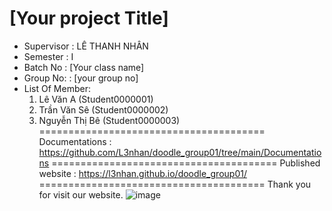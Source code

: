 [Your project Title]
=======================================
+ Supervisor		: LÊ THANH NHÂN
+ Semester		: I	
+ Batch No		: [Your class name]	
+ Group No:		: [your group no]
+ List Of Member:
	1. Lê Văn A  	(Student0000001)
	2. Trần Văn Sê	(Student0000002)
	3. Nguyễn Thị Bê 	(Student0000003)	
=======================================
Documentations : https://github.com/L3nhan/doodle_group01/tree/main/Documentations
=======================================
Published website : https://l3nhan.github.io/doodle_group01/
=======================================
Thank you for visit our website.
![image](https://github.com/LongNT198/LongNT198/assets/154237547/85a723c1-d1ee-42cf-909c-433f3309a937)
